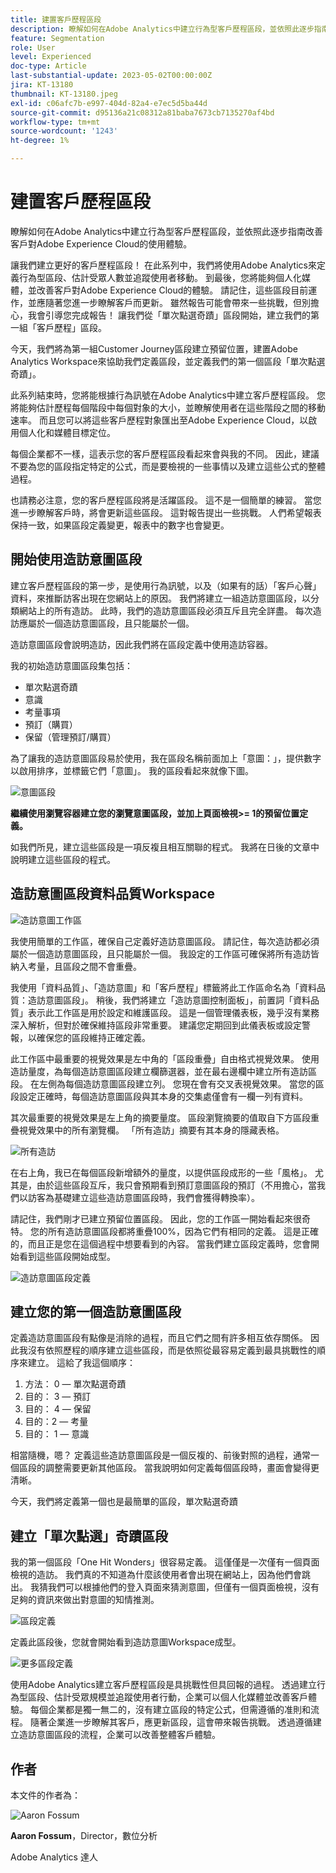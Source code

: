 ```yaml
---
title: 建置客戶歷程區段
description: 瞭解如何在Adobe Analytics中建立行為型客戶歷程區段，並依照此逐步指南改善客戶對Adobe Experience Cloud的使用體驗。
feature: Segmentation
role: User
level: Experienced
doc-type: Article
last-substantial-update: 2023-05-02T00:00:00Z
jira: KT-13180
thumbnail: KT-13180.jpeg
exl-id: c06afc7b-e997-404d-82a4-e7ec5d5ba44d
source-git-commit: d95136a21c08312a81baba7673cb7135270af4bd
workflow-type: tm+mt
source-wordcount: '1243'
ht-degree: 1%

---
```


# 建置客戶歷程區段

瞭解如何在Adobe Analytics中建立行為型客戶歷程區段，並依照此逐步指南改善客戶對Adobe Experience Cloud的使用體驗。

讓我們建立更好的客戶歷程區段！ 在此系列中，我們將使用Adobe Analytics來定義行為型區段、估計受眾人數並追蹤使用者移動。 到最後，您將能夠個人化媒體，並改善客戶對Adobe Experience Cloud的體驗。 請記住，這些區段目前運作，並應隨著您進一步瞭解客戶而更新。 雖然報告可能會帶來一些挑戰，但別擔心，我會引導您完成報告！ 讓我們從「單次點選奇蹟」區段開始，建立我們的第一組「客戶歷程」區段。

今天，我們將為第一組Customer Journey區段建立預留位置，建置Adobe Analytics Workspace來協助我們定義區段，並定義我們的第一個區段「單次點選奇蹟」。

此系列結束時，您將能根據行為訊號在Adobe Analytics中建立客戶歷程區段。 您將能夠估計歷程每個階段中每個對象的大小，並瞭解使用者在這些階段之間的移動速率。 而且您可以將這些客戶歷程對象匯出至Adobe Experience Cloud，以啟用個人化和媒體目標定位。

每個企業都不一樣，這表示您的客戶歷程區段看起來會與我的不同。 因此，建議不要為您的區段指定特定的公式，而是要檢視的一些事情以及建立這些公式的整體過程。

也請務必注意，您的客戶歷程區段將是活躍區段。 這不是一個簡單的練習。 當您進一步瞭解客戶時，將會更新這些區段。 這對報告提出一些挑戰。 人們希望報表保持一致，如果區段定義變更，報表中的數字也會變更。

## 開始使用造訪意圖區段

建立客戶歷程區段的第一步，是使用行為訊號，以及（如果有的話）「客戶心聲」資料，來推斷訪客出現在您網站上的原因。 我們將建立一組造訪意圖區段，以分類網站上的所有造訪。 此時，我們的造訪意圖區段必須互斥且完全詳盡。 每次造訪應屬於一個造訪意圖區段，且只能屬於一個。

造訪意圖區段會說明造訪，因此我們將在區段定義中使用造訪容器。

我的初始造訪意圖區段集包括：

* 單次點選奇蹟
* 意識
* 考量事項
* 預訂（購買）
* 保留（管理預訂/購買）

為了讓我的造訪意圖區段易於使用，我在區段名稱前面加上「意圖：」，提供數字以啟用排序，並標籤它們「意圖」。 我的區段看起來就像下圖。

![意圖區段](assets/intent-segments.png)

**繼續使用瀏覽容器建立您的瀏覽意圖區段，並加上頁面檢視>= 1的預留位置定義。**

如我們所見，建立這些區段是一項反複且相互關聯的程式。 我將在日後的文章中說明建立這些區段的程式。

## 造訪意圖區段資料品質Workspace

![造訪意圖工作區](assets/visit-intent-workspace.png)

我使用簡單的工作區，確保自己定義好造訪意圖區段。 請記住，每次造訪都必須屬於一個造訪意圖區段，且只能屬於一個。 我設定的工作區可確保將所有造訪皆納入考量，且區段之間不會重疊。

我使用「資料品質」、「造訪意圖」和「客戶歷程」標籤將此工作區命名為「資料品質：造訪意圖區段」。 稍後，我們將建立「造訪意圖控制面板」，前置詞「資料品質」表示此工作區是用於設定和維護區段。 這是一個管理儀表板，幾乎沒有業務深入解析，但對於確保維持區段非常重要。 建議您定期回到此儀表板或設定警報，以確保您的區段維持正確定義。

此工作區中最重要的視覺效果是左中角的「區段重疊」自由格式視覺效果。 使用造訪量度，為每個造訪意圖區段建立欄篩選器，並在最右邊欄中建立所有造訪區段。 在左側為每個造訪意圖區段建立列。 您現在會有交叉表視覺效果。 當您的區段設定正確時，每個造訪意圖區段與其本身的交集處僅會有一欄一列有資料。

其次最重要的視覺效果是左上角的摘要量度。 區段瀏覽摘要的值取自下方區段重疊視覺效果中的所有瀏覽欄。 「所有造訪」摘要有其本身的隱藏表格。

![所有造訪](assets/all-visits.png)

在右上角，我已在每個區段新增額外的量度，以提供區段成形的一些「風格」。 尤其是，由於這些區段互斥，我只會預期看到預訂意圖區段的預訂（不用擔心，當我們以訪客為基礎建立這些造訪意圖區段時，我們會獲得轉換率）。

請記住，我們剛才已建立預留位置區段。 因此，您的工作區一開始看起來很奇特。 您的所有造訪意圖區段都將重疊100%，因為它們有相同的定義。 這是正確的，而且正是您在這個過程中想要看到的內容。 當我們建立區段定義時，您會開始看到這些區段開始成型。

![造訪意圖區段定義](assets/visit-intent-segment-defs.png)

## 建立您的第一個造訪意圖區段

定義造訪意圖區段有點像是消除的過程，而且它們之間有許多相互依存關係。 因此我沒有依照歷程的順序建立這些區段，而是依照從最容易定義到最具挑戰性的順序來建立。 這給了我這個順序：

1. 方法： 0 — 單次點選奇蹟
1. 目的： 3 — 預訂
1. 目的： 4 — 保留
1. 目的：2 — 考量
1. 目的： 1 — 意識

相當隨機，嗯？ 定義這些造訪意圖區段是一個反複的、前後對照的過程，通常一個區段的調整需要更新其他區段。 當我說明如何定義每個區段時，畫面會變得更清晰。

今天，我們將定義第一個也是最簡單的區段，單次點選奇蹟

## 建立「單次點選」奇蹟區段

我的第一個區段「One Hit Wonders」很容易定義。 這僅僅是一次僅有一個頁面檢視的造訪。 我們真的不知道為什麼該使用者會出現在網站上，因為他們會跳出。 我猜我們可以根據他們的登入頁面來猜測意圖，但僅有一個頁面檢視，沒有足夠的資訊來做出對意圖的知情推測。

![區段定義](assets/segment-def.png)

定義此區段後，您就會開始看到造訪意圖Workspace成型。

![更多區段定義](assets/more-segment-defs.png)

使用Adobe Analytics建立客戶歷程區段是具挑戰性但具回報的過程。 透過建立行為型區段、估計受眾規模並追蹤使用者行動，企業可以個人化媒體並改善客戶體驗。 每個企業都是獨一無二的，沒有建立區段的特定公式，但需遵循的准則和流程。 隨著企業進一步瞭解其客戶，應更新區段，這會帶來報告挑戰。 透過遵循建立造訪意圖區段的流程，企業可以改善整體客戶體驗。

## 作者

本文件的作者為：

![Aaron Fossum](assets/aaron-headshot.png)

**Aaron Fossum**，Director，數位分析

Adobe Analytics 達人
